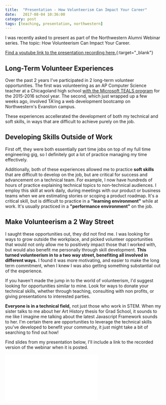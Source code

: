 ```yaml
---
title:  "Presentation - How Volunteerism Can Impact Your Career"
date:   2017-08-04 10:36:00
category: post
tags: [teaching, presentation, northwestern]
---
```


I was recently asked to present as part of the Northwestern Alumni Webinar series. The topic: How Volunteerism Can Impact Your Career.

[Find a youtube link to the presentation recording here.][youtube]{:target="_blank"}

## Long-Term Volunteer Experiences

Over the past 2 years I've participated in 2 long-term volunteer opportunities. The first was volunteering as an AP Computer Science teacher at a Chicagoland high school [with the Microsoft TEALS program][teals] for the 2015-2016 school year. The second, which just wrapped up a few weeks ago, involved TA'ing a web development bootcamp on Northwestern's Evanston campus.

These experiences accellerated the development of both my technical and soft skills, in ways that are difficult to achieve purely on the job.

## Developing Skills Outside of Work

First off, they were both essentially part time jobs on top of my full time engineering gig, so I definitely got a lot of practice managing my time effectively.

Additionally, both of these experiences allowed me to practice **soft skills** that are difficult to develop on the job, but are critical for success and advancement on a technical team. For example, I now have hundreds of hours of practice explaining technical topics to non-technical audiences. I employ this skill at work daily, during meetings with our product or business teams when we are estimating stories or scoping a product roadmap. It's a critical skill, but is difficult to practice in a **"learning environment"** while at work. It's usually practiced in a **"performance environment"** on the job.

## Make Volunteerism a 2 Way Street

I saught these opportunities out, they did not find me. I was looking for ways to grow outside the workplace, and picked volunteer opportunities that would not only allow me to positively impact those that I worked with, but would also benefit me personally through skill development. **This turned volunteerism in to a two way street, benefiting all involved in different ways.** I found it was more motivating, and easier to make the long term commitment, when I knew I was also getting something substantial out of the experience.

If you haven't made the jump in to the world of volunteerism, I'd suggest looking for opportunities similar to mine. Look for ways to donate your technical skills, whether through teaching, consulting with non profits, or giving presentations to interested parties.

**Everyone is in a technical field,** not just those who work in STEM. When my sister talks to me about her Art History thesis for Grad School, it sounds to me like I imagine me talking about the latest Javascript Framework sounds to her. I'm certain there are opportunities to leverage the technical skills you've developed to benefit your community, it just might take a bit of searching to find out how!

Find slides from my presentation below, I'll include a link to the recorded version of the webinar when it is posted.

<embed src="/assets/pdf/Volunteering.pdf" />

[teals]: /posts/2016-05-12-school-reflection/
[youtube]: https://www.youtube.com/watch?v=5G7QAjFyz0k
